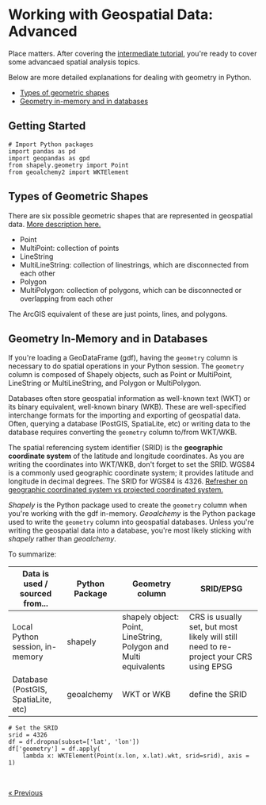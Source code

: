# Working with Geospatial Data: Advanced

Place matters. After covering the [intermediate tutorial](./spatial-analysis-intermediate.md), you're ready to cover some advancaed spatial analysis topics. 

Below are more detailed explanations for dealing with geometry in Python. 
* [Types of geometric shapes](#types-of-geometric-shapes)
* [Geometry in-memory and in databases](#geometry-in-memory-and-in-databases)


## Getting Started 

```
# Import Python packages
import pandas as pd
import geopandas as gpd
from shapely.geometry import Point
from geoalchemy2 import WKTElement
```

## Types of Geometric Shapes
There are six possible geometric shapes that are represented in geospatial data. [More description here.](http://postgis.net/workshops/postgis-intro/geometries.html#representing-real-world-objects)
* Point
* MultiPoint: collection of points
* LineString
* MultiLineString: collection of linestrings, which are disconnected from each other
* Polygon
* MultiPolygon: collection of polygons, which can be disconnected or overlapping from each other

The ArcGIS equivalent of these are just points, lines, and polygons.


## Geometry In-Memory and in Databases
If you're loading a GeoDataFrame (gdf), having the `geometry` column is necessary to do spatial operations in your Python session. The `geometry` column is composed of Shapely objects, such as Point or MultiPoint, LineString or MultiLineString, and Polygon or MultiPolygon.

Databases often store geospatial information as well-known text (WKT) or its binary equivalent, well-known binary (WKB). These are well-specified interchange formats for the importing and exporting of geospatial data. Often, querying a database (PostGIS, SpatiaLite, etc) or writing data to the database requires converting the `geometry` column to/from WKT/WKB.

The spatial referencing system identifier (SRID) is the **geographic coordinate system** of the latitude and longitude coordinates. As you are writing the coordinates into WKT/WKB, don't forget to set the SRID. WGS84 is a commonly used geographic coordinate system; it provides latitude and longitude in decimal degrees. The SRID for WGS84 is 4326. [Refresher on geographic coordinated system vs projected coordinated system.](./spatial-analysis-basics.md#setting-and-projecting-coordinate-reference-system)

*Shapely* is the Python package used to create the `geometry` column when you're working with the gdf in-memory. *Geoalchemy* is the Python package used to write the `geometry` column into geospatial databases. Unless you're writing the geospatial data into a database, you're most likely sticking with *shapely* rather than *geoalchemy*.  

To summarize:

| Data is used / sourced from... | Python Package | Geometry column | SRID/EPSG 
| ---| ---- | --- | --- |
| Local Python session, in-memory | shapely | shapely object: Point, LineString, Polygon and Multi equivalents | CRS is usually set, but most likely will still need to re-project your CRS using EPSG
| Database (PostGIS, SpatiaLite, etc) | geoalchemy | WKT or WKB | define the SRID  

``` 
# Set the SRID
srid = 4326
df = df.dropna(subset=['lat', 'lon'])
df['geometry'] = df.apply(
    lambda x: WKTElement(Point(x.lon, x.lat).wkt, srid=srid), axis = 1)
```

<br>

[« Previous](./spatial-analysis-intermediate.md)
